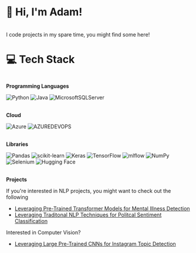 # 💫 Hi, I'm Adam!
<br>I code projects in my spare time, you might find some here!<br>

# 💻 Tech Stack
<br><b>Programming Languages</b><br>

![Python](https://img.shields.io/badge/python-3670A0?style=for-the-badge&logo=python&logoColor=ffdd54) ![Java](https://img.shields.io/badge/java-%23ED8B00.svg?style=for-the-badge&logo=openjdk&logoColor=white) ![MicrosoftSQLServer](https://img.shields.io/badge/Microsoft%20SQL%20Server-CC2927?style=for-the-badge&logo=microsoft%20sql%20server&logoColor=white)
 

<br><b>Cloud</b><br>

![Azure](https://img.shields.io/badge/azure-%230072C6.svg?style=for-the-badge&logo=microsoftazure&logoColor=white) ![AZUREDEVOPS](https://img.shields.io/badge/azuredevops-0078D7.svg?style=for-the-badge&logo=azuredevops&logoColor=white&color=%230078D7)


<br><b>Libraries</b><br>

![Pandas](https://img.shields.io/badge/pandas-%23150458.svg?style=for-the-badge&logo=pandas&logoColor=white) ![scikit-learn](https://img.shields.io/badge/scikit--learn-%23F7931E.svg?style=for-the-badge&logo=scikit-learn&logoColor=white)  ![Keras](https://img.shields.io/badge/Keras-%23D00000.svg?style=for-the-badge&logo=Keras&logoColor=white) ![TensorFlow](https://img.shields.io/badge/TensorFlow-%23FF6F00.svg?style=for-the-badge&logo=TensorFlow&logoColor=white)  ![mlflow](https://img.shields.io/badge/mlflow-%23d9ead3.svg?style=for-the-badge&logo=numpy&logoColor=blue) ![NumPy](https://img.shields.io/badge/numpy-%23013243.svg?style=for-the-badge&logo=numpy&logoColor=white) ![Selenium](https://img.shields.io/badge/-selenium-%43B02A?style=for-the-badge&logo=selenium&logoColor=white) ![Hugging Face](https://img.shields.io/badge/🤗-Hugging%20Face-yellow?style=for-the-badge)






<br><b>Projects</b><br>

If you're interested in NLP projects, you might want to check out the following
- <a href="https://github.com/Adam-R26/ReddiKnowDense-Detecting-Signs-of-Mental-Illness-from-Reddit-Comments">Leveraging Pre-Trained Transformer Models for Mental Illness Detection</a>
- <a href="https://github.com/Adam-R26/ReddiKnowSparse-Infer-Traits-of-Reddit-Users-from-Their-Comments">Leveraging Traditonal NLP Techniques for Politcal Sentiment Classification</a>

Interested in Computer Vision?
-  <a href="https://github.com/Adam-R26/InstaAnalyze-Topic-Identification-and-Sentiment-Analysis-for-Improved-Engagement">Leveraging Large Pre-Trained CNNs for Instagram Topic Detection</a>
